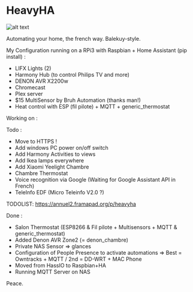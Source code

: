 # HeavyHA

![alt text](http://296s9q35uygy2xc5t0t6boviah.wpengine.netdna-cdn.com/wp-content/uploads/2014/07/Automation-Tiers.png)

Automating your home, the french way. Balekuy-style.  

My Configuration running on a RPi3 with Raspbian + Home Assistant (pip install) :
- LIFX Lights (2)
- Harmony Hub (to control Philips TV and more)
- DENON AVR X2200w
- Chromecast
- Plex server
- $15 MultiSensor by Bruh Automation (thanks man!)
- Heat control with ESP (fil pilote) + MQTT + generic_thermostat

Working on :


Todo :

- Move to HTTPS !
- Add windows PC power on/off switch
- Add Harmony Activities to views
- Add Ikea lamps everywhere
- Add Xiaomi Yeelight Chambre
- Chambre Thermostat
- Voice recognition via Google (Waiting for Google Assistant API in French)
- TeleInfo EDF (Micro Teleinfo V2.0 ?)

TODOLIST: https://annuel2.framapad.org/p/heavyha

Done :

- Salon Thermostat (ESP8266 & Fil pilote + Multisensors + MQTT & generic_thermostat)
- Added Denon AVR Zone2 (= denon_chambre)
- Private NAS Sensor => glances
- Configuration of People Presence to activate automations => Best = Owntracks + MQTT / 2nd = DD-WRT + MAC Phone
- Moved from HassIO to Raspbian+HA
- Running MQTT Server on NAS

Peace.
